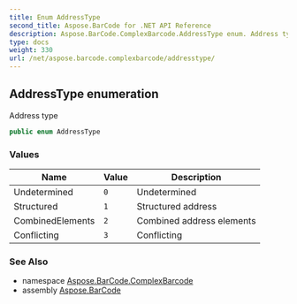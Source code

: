 ```yaml
---
title: Enum AddressType
second_title: Aspose.BarCode for .NET API Reference
description: Aspose.BarCode.ComplexBarcode.AddressType enum. Address type
type: docs
weight: 330
url: /net/aspose.barcode.complexbarcode/addresstype/
---
```

## AddressType enumeration

Address type

```csharp
public enum AddressType
```

### Values

| Name | Value | Description |
| --- | --- | --- |
| Undetermined | `0` | Undetermined |
| Structured | `1` | Structured address |
| CombinedElements | `2` | Combined address elements |
| Conflicting | `3` | Conflicting |

### See Also

* namespace [Aspose.BarCode.ComplexBarcode](../../aspose.barcode.complexbarcode/)
* assembly [Aspose.BarCode](../../)


